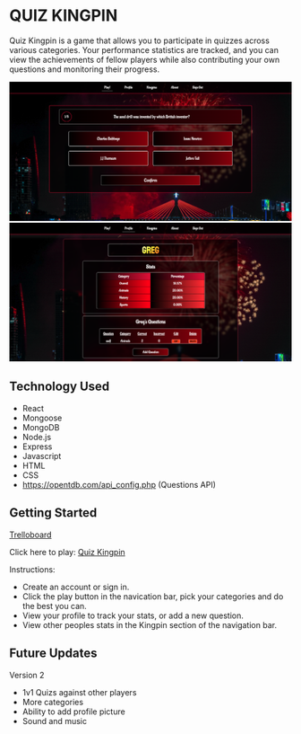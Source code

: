# QUIZ KINGPIN

Quiz Kingpin is a game that allows you to participate in quizzes across various categories. Your performance statistics are tracked, and you can view the achievements of fellow players while also contributing your own questions and monitoring their progress.

![Quiz Kingpin Gameplay](/src/assets/pictures/1QP.png)
![Quiz Kingpin Profile](/src/assets/pictures/2QP.png)

## Technology Used

- React
- Mongoose
- MongoDB
- Node.js
- Express
- Javascript
- HTML
- CSS
- https://opentdb.com/api_config.php (Questions API)

## Getting Started


[Trelloboard](https://trello.com/b/PNvvclFJ/quizkingpin)

Click here to play:
[Quiz Kingpin](https://quiz-kingpin-client.onrender.com/)

Instructions:

- Create an account or sign in.
- Click the play button in the navication bar, pick your categories and do the best you can.
- View your profile to track your stats, or add a new question.
- View other peoples stats in the Kingpin section of the navigation bar.

## Future Updates

Version 2

- 1v1 Quizs against other players
- More categories
- Ability to add profile picture
- Sound and music

